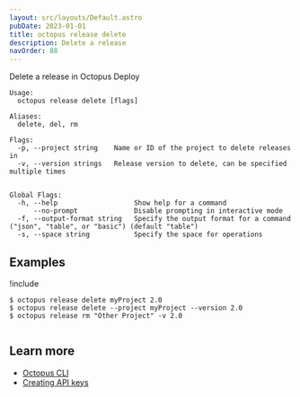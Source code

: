 ```yaml
---
layout: src/layouts/Default.astro
pubDate: 2023-01-01
title: octopus release delete
description: Delete a release
navOrder: 88
---
```


Delete a release in Octopus Deploy


```
Usage:
  octopus release delete [flags]

Aliases:
  delete, del, rm

Flags:
  -p, --project string    Name or ID of the project to delete releases in
  -v, --version strings   Release version to delete, can be specified multiple times


Global Flags:
  -h, --help                   Show help for a command
      --no-prompt              Disable prompting in interactive mode
  -f, --output-format string   Specify the output format for a command ("json", "table", or "basic") (default "table")
  -s, --space string           Specify the space for operations

```

## Examples

!include <samples-instance>


```
$ octopus release delete myProject 2.0
$ octopus release delete --project myProject --version 2.0
$ octopus release rm "Other Project" -v 2.0


```

## Learn more

- [Octopus CLI](/docs/octopus-rest-api/cli/)
- [Creating API keys](/docs/octopus-rest-api/how-to-create-an-api-key.md)